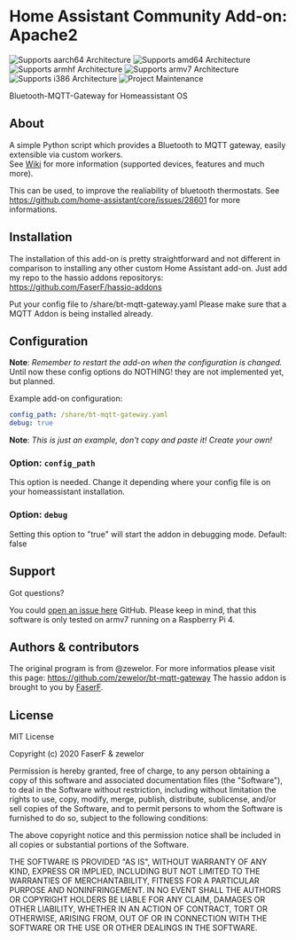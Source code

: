 # Home Assistant Community Add-on: Apache2
![Supports aarch64 Architecture][aarch64-shield] ![Supports amd64 Architecture][amd64-shield] ![Supports armhf Architecture][armhf-shield] ![Supports armv7 Architecture][armv7-shield] ![Supports i386 Architecture][i386-shield]
![Project Maintenance][maintenance-shield]

Bluetooth-MQTT-Gateway for Homeassistant OS

## About

A simple Python script which provides a Bluetooth to MQTT gateway, easily extensible via custom workers.  
See [Wiki](https://github.com/zewelor/bt-mqtt-gateway/wiki) for more information (supported devices, features and much more).

This can be used, to improve the realiability of bluetooth thermostats. See https://github.com/home-assistant/core/issues/28601 for more informations.

## Installation

The installation of this add-on is pretty straightforward and not different in comparison to installing any other custom Home Assistant add-on.
Just add my repo to the hassio addons repositorys: https://github.com/FaserF/hassio-addons

Put your config file to /share/bt-mqtt-gateway.yaml
Please make sure that a MQTT Addon is being installed already.

## Configuration

**Note**: _Remember to restart the add-on when the configuration is changed._
Until now these config options do NOTHING! they are not implemented yet, but planned.

Example add-on configuration:

```yaml
config_path: /share/bt-mqtt-gateway.yaml
debug: true
```

**Note**: _This is just an example, don't copy and paste it! Create your own!_

### Option: `config_path`

This option is needed. Change it depending where your config file is on your homeassistant installation.

### Option: `debug`

Setting this option to "true" will start the addon in debugging mode. Default: false

## Support

Got questions?

You could [open an issue here][issue] GitHub.
Please keep in mind, that this software is only tested on armv7 running on a Raspberry Pi 4.

## Authors & contributors

The original program is from @zewelor. For more informatios please visit this page: https://github.com/zewelor/bt-mqtt-gateway
The hassio addon is brought to you by [FaserF].

## License

MIT License

Copyright (c) 2020 FaserF & zewelor

Permission is hereby granted, free of charge, to any person obtaining a copy
of this software and associated documentation files (the "Software"), to deal
in the Software without restriction, including without limitation the rights
to use, copy, modify, merge, publish, distribute, sublicense, and/or sell
copies of the Software, and to permit persons to whom the Software is
furnished to do so, subject to the following conditions:

The above copyright notice and this permission notice shall be included in all
copies or substantial portions of the Software.

THE SOFTWARE IS PROVIDED "AS IS", WITHOUT WARRANTY OF ANY KIND, EXPRESS OR
IMPLIED, INCLUDING BUT NOT LIMITED TO THE WARRANTIES OF MERCHANTABILITY,
FITNESS FOR A PARTICULAR PURPOSE AND NONINFRINGEMENT. IN NO EVENT SHALL THE
AUTHORS OR COPYRIGHT HOLDERS BE LIABLE FOR ANY CLAIM, DAMAGES OR OTHER
LIABILITY, WHETHER IN AN ACTION OF CONTRACT, TORT OR OTHERWISE, ARISING FROM,
OUT OF OR IN CONNECTION WITH THE SOFTWARE OR THE USE OR OTHER DEALINGS IN THE
SOFTWARE.

[aarch64-shield]: https://img.shields.io/badge/aarch64-yes-green.svg
[amd64-shield]: https://img.shields.io/badge/amd64-yes-green.svg
[armhf-shield]: https://img.shields.io/badge/armhf-yes-green.svg
[armv7-shield]: https://img.shields.io/badge/armv7-yes-green.svg
[commits]: https://github.com/FaserF/apache2/commits/master
[contributors]: https://github.com/FaserF/hassio-addons/bt-mqtt-gateway/graphs/contributors
[FaserF]: https://github.com/FaserF/
[i386-shield]: https://img.shields.io/badge/i386-yes-green.svg
[issue]: https://github.com/FaserF/hassio-addons/issues
[repository]: https://github.com/FaserF/hassio-addons/bt-mqtt-gateway
[maintenance-shield]: https://img.shields.io/maintenance/yes/2020.svg
